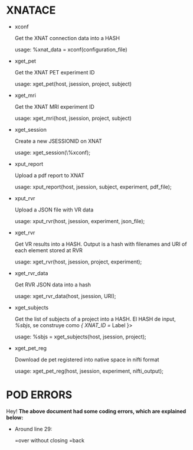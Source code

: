 # XNATACE

- xconf

    Get the XNAT connection data into a HASH

    usage: 
    	%xnat\_data = xconf(configuration\_file)

- xget\_pet

    Get the XNAT PET experiment ID

    usage: 
    	xget\_pet(host, jsession, project, subject)

- xget\_mri

    Get the XNAT MRI experiment ID

    usage: 
    	xget\_mri(host, jsession, project, subject)

- xget\_session 

    Create a new JSESSIONID on XNAT

    usage: 
    	xget\_session(\\%xconf);

- xput\_report

    Upload a pdf report to XNAT

    usage: 
    	xput\_report(host, jsession, subject, experiment, pdf\_file);

- xput\_rvr

    Upload a JSON file with VR data

    usage: 
    	xput\_rvr(host, jsession, experiment, json\_file);

- xget\_rvr

    Get VR results into a HASH. Output is a hash with filenames and URI of each element stored at RVR

    usage: 
    	xget\_rvr(host, jsession, project, experiment);

- xget\_rvr\_data

    Get RVR JSON data into a hash

    usage: 
    	xget\_rvr\_data(host, jsession, URI);

- xget\_subjects

    Get the list of subjects of a project into a HASH. 
    El HASH de input, _%sbjs_, se construye como _{ XNAT\_ID =_ Label }>

    usage: 
    	%sbjs = xget\_subjects(host, jsession, project);

- xget\_pet\_reg

    Download de pet registered into native space in nifti format

    usage: 
    	xget\_pet\_reg(host, jsession, experiment, nifti\_output);

# POD ERRORS

Hey! **The above document had some coding errors, which are explained below:**

- Around line 29:

    &#x3d;over without closing =back
